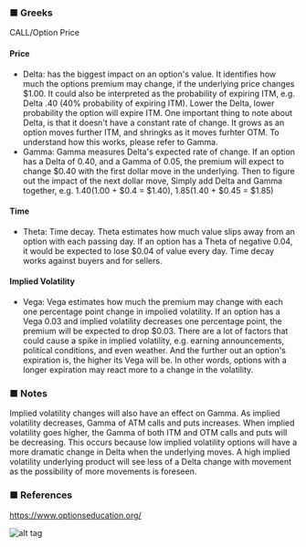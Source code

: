 ### ■ Greeks
CALL/Option Price
#### Price
- Delta: has the biggest impact on an option's value. It identifies how much the options premium may change, if the underlying price changes $1.00.
It could also be interpreted as the probability of expiring ITM, e.g. Delta .40 (40% probability of expiring ITM). Lower the Delta, lower probability the option will expire ITM.
One important thing to note about Delta, is that it doesn't have a constant rate of change. It grows as an option moves further ITM, and shringks as it moves furhter OTM. To understand how this works, please refer to Gamma.
- Gamma: Gamma measures Delta's expected rate of change. If an option has a Delta of 0.40, and a Gamma of 0.05, the premium will expect to change $0.40 with the first dollar move in the underlying. Then to figure out the impact of the next dollar move, Simply add Delta and Gamma together, e.g. $1.40 ($1.00 + $0.4 = $1.40), $1.85 ($1.40 + $0.45 = $1.85)

#### Time
- Theta: Time decay. Theta estimates how much value slips away from an option with each passing day. If an option has a Theta of negative 0.04, it would be expected to lose $0.04 of value every day. Time decay works against buyers and for sellers.

#### Implied Volatility
- Vega: Vega estimates how much the premium may change with each one percentage point change in impolied volatility. If an option has a Vega 0.03 and implied volatility decreases one percentage point, the premium will be expected to drop $0.03. There are a lot of factors that could cause a spike in implied volatility, e.g. earning announcements, political conditions, and even weather. And the further out an option's expiration is, the higher its Vega will be. In other words, options with a longer expiration may react more to a change in the volatility.
 
### ■ Notes
Implied volatility changes will also have an effect on Gamma. As implied volatility decreases, Gamma of ATM calls and puts increases. When implied volatility goes higher, the Gamma of both ITM and OTM calls and puts will be decreasing. This occurs because low implied volatility options will have a more dramatic change in Delta when the underlying moves. A high implied volatility underlying product will see less of a Delta change with movement as the possibility of more movements is foreseen.

### ■ References
https://www.optionseducation.org/

![alt tag](/image/the_greeks.jpg)
